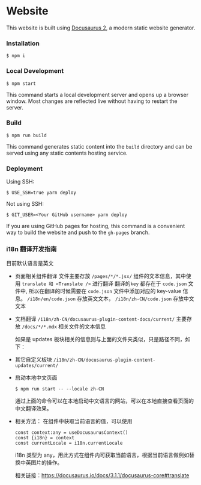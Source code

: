 # Website

This website is built using [Docusaurus 2](https://docusaurus.io/), a modern static website generator.

### Installation

```
$ npm i
```

### Local Development

```
$ npm start
```

This command starts a local development server and opens up a browser window. Most changes are reflected live without having to restart the server.

### Build

```
$ npm run build
```

This command generates static content into the `build` directory and can be served using any static contents hosting service.

### Deployment

Using SSH:

```
$ USE_SSH=true yarn deploy
```

Not using SSH:

```
$ GIT_USER=<Your GitHub username> yarn deploy
```

If you are using GitHub pages for hosting, this command is a convenient way to build the website and push to the `gh-pages` branch.

### i18n 翻译开发指南

目前默认语言是英文

- 页面相关组件翻译
  文件主要存放 `/pages/*/*.jsx/` 组件的文本信息，其中使用 `translate 和 <Translate />` 进行翻译
  翻译的`key` 都存在于 `code.json` 文件中, 所以在翻译的时候需要在 `code.json` 文件中添加对应的 key-value 信息。
  `/i18n/en/code.json` 存放英文文本， `/i18n/zh-CN/code.json` 存放中文文本

- 文档翻译
  `/i18n/zh-CN/docusaurus-plugin-content-docs/current/`
  主要存放 `/docs/*/*.mdx` 相关文件的文本信息

  如果是 updates 板块相关的信息则与上面的文件夹类似，只是路径不同，如下：

- 其它自定义板块
  `/i18n/zh-CN/docusaurus-plugin-content-updates/current/`

- 启动本地中文页面

  ```
  $ npm run start -- --locale zh-CN
  ```

  通过上面的命令可以在本地启动中文语言的网站，可以在本地直接查看页面的中文翻译效果。

- 相关方法：
  在组件中获取当前语言的值，可以使用

  ```
  const context:any = useDocusaurusContext()
  const {i18n} = context
  const currentLocale = i18n.currentLocale
  ```

  i18n 类型为 any，用此方式在组件内可获取当前语言，根据当前语言做例如替换中英图片的操作。

  相关链接：https://docusaurus.io/docs/3.1.1/docusaurus-core#translate
